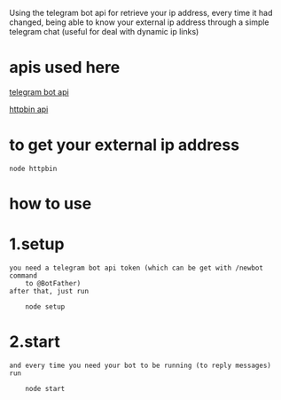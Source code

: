 Using the telegram bot api for retrieve your ip address, every time it
had changed, being able to know your external ip address through a simple
 telegram chat (useful for deal with dynamic ip links)

# apis used here

[telegram bot api](https://core.telegram.org/bots/api)

[httpbin api](http://httpbin.org/)

# to get your external ip address

    node httpbin

# how to use

# 1.setup

    you need a telegram bot api token (which can be get with /newbot command
        to @BotFather)
    after that, just run

        node setup

# 2.start

    and every time you need your bot to be running (to reply messages)
    run

        node start
